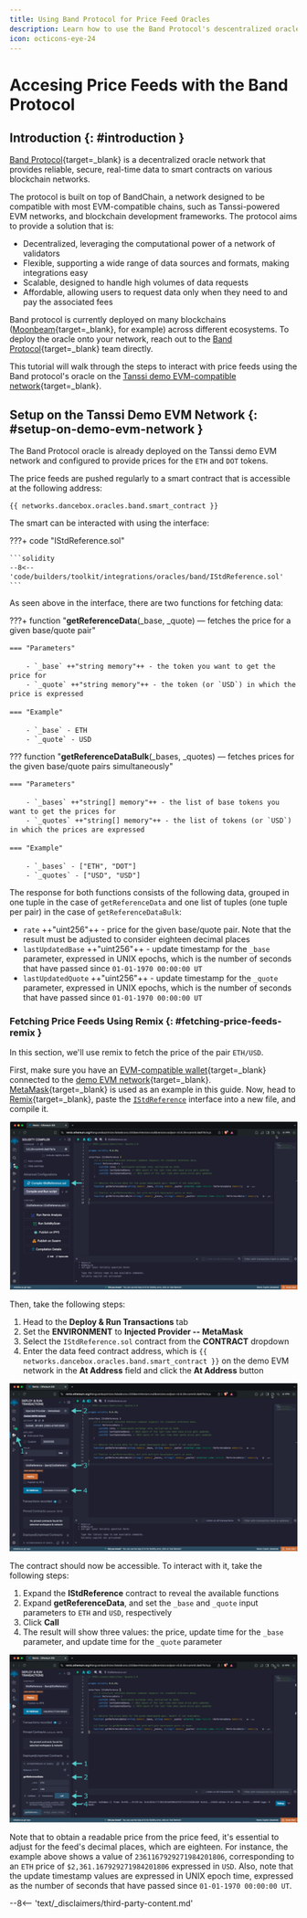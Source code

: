 ```yaml
---
title: Using Band Protocol for Price Feed Oracles
description: Learn how to use the Band Protocol's descentralized oracle network to get reliable token prices enabling secure data access for your Tanssi EVM network.
icon: octicons-eye-24
---
```


# Accesing Price Feeds with the Band Protocol

## Introduction {: #introduction }

[Band Protocol](https://www.bandprotocol.com/){target=\_blank} is a decentralized oracle network that provides reliable, secure, real-time data to smart contracts on various blockchain networks.

The protocol is built on top of BandChain, a network designed to be compatible with most EVM-compatible chains, such as Tanssi-powered EVM networks, and blockchain development frameworks. The protocol aims to provide a solution that is:

- Decentralized, leveraging the computational power of a network of validators
- Flexible, supporting a wide range of data sources and formats, making integrations easy
- Scalable, designed to handle high volumes of data requests
- Affordable, allowing users to request data only when they need to and pay the associated fees

Band protocol is currently deployed on many blockchains ([Moonbeam](https://docs.moonbeam.network/builders/integrations/oracles/band-protocol/){target=\_blank}, for example) across different ecosystems. To deploy the oracle onto your network, reach out to the [Band Protocol](https://www.bandprotocol.com/){target=\_blank} team directly.

This tutorial will walk through the steps to interact with price feeds using the Band protocol's oracle on the [Tanssi demo EVM-compatible network](https://apps.tanssi.network/demo){target=\_blank}. 

## Setup on the Tanssi Demo EVM Network {: #setup-on-demo-evm-network }

The Band Protocol oracle is already deployed on the Tanssi demo EVM network and configured to provide prices for the `ETH` and `DOT` tokens.

The price feeds are pushed regularly to a smart contract that is accessible at the following address:

```text
{{ networks.dancebox.oracles.band.smart_contract }}
```

The smart can be interacted with using the interface:

???+ code "IStdReference.sol"

    ```solidity
    --8<-- 'code/builders/toolkit/integrations/oracles/band/IStdReference.sol'
    ```

As seen above in the interface, there are two functions for fetching data:

???+ function "**getReferenceData**(_base, _quote) — fetches the price for a given base/quote pair"

    === "Parameters"

        - `_base` ++"string memory"++ - the token you want to get the price for
        - `_quote` ++"string memory"++ - the token (or `USD`) in which the price is expressed
        
    === "Example"

        - `_base` - ETH
        - `_quote` - USD
        
??? function "**getReferenceDataBulk**(_bases, _quotes) — fetches prices for the given base/quote pairs simultaneously"

    === "Parameters"

        - `_bases` ++"string[] memory"++ - the list of base tokens you want to get the prices for
        - `_quotes` ++"string[] memory"++ - the list of tokens (or `USD`) in which the prices are expressed

    === "Example"

        - `_bases` - ["ETH", "DOT"]
        - `_quotes` - ["USD", "USD"]

The response for both functions consists of the following data, grouped in one tuple in the case of `getReferenceData` and one list of tuples (one tuple per pair) in the case of `getReferenceDataBulk`:

- `rate` ++"uint256"++ - price for the given base/quote pair. Note that the result must be adjusted to consider eighteen decimal places
- `lastUpdatedBase` ++"uint256"++ - update timestamp for the `_base` parameter, expressed in UNIX epochs, which is the number of seconds that have passed since `01-01-1970 00:00:00 UT`
- `lastUpdatedQuote` ++"uint256"++ - update timestamp for the `_quote` parameter, expressed in UNIX epochs, which is the number of seconds that have passed since `01-01-1970 00:00:00 UT`

### Fetching Price Feeds Using Remix {: #fetching-price-feeds-remix }

In this section, we'll use remix to fetch the price of the pair `ETH/USD`. 

First, make sure you have an [EVM-compatible wallet](/builders/toolkit/ethereum-api/wallets/){target=\_blank} connected to the [demo EVM network](https://apps.tanssi.network/demo){target=\_blank}. [MetaMask](/builders/toolkit/ethereum-api/wallets/metamask/){target=\_blank} is used as an example in this guide. Now, head to [Remix](https://remix.ethereum.org/){target=\_blank}, paste the [`IStdReference`](#setup-on-demo-evm-network) interface into a new file, and compile it.

![Compile interface contract](/images/builders/toolkit/integrations/oracles/band/band-1.webp)

Then, take the following steps:

1. Head to the **Deploy & Run Transactions** tab
2. Set the **ENVIRONMENT** to **Injected Provider -- MetaMask**
3. Select the `IStdReference.sol` contract from the **CONTRACT** dropdown
4. Enter the data feed contract address, which is `{{ networks.dancebox.oracles.band.smart_contract }}` on the demo EVM network in the **At Address** field and click the **At Address** button

![Access Interface contract](/images/builders/toolkit/integrations/oracles/band/band-2.webp)

The contract should now be accessible. To interact with it, take the following steps:

1. Expand the **IStdReference** contract to reveal the available functions
2. Expand **getReferenceData**, and set the `_base` and `_quote` input parameters to `ETH` and `USD`, respectively
3. Click **Call**
4. The result will show three values: the price, update time for the `_base` parameter, and update time for the `_quote` parameter

![Check price data](/images/builders/toolkit/integrations/oracles/band/band-3.webp)

Note that to obtain a readable price from the price feed, it's essential to adjust for the feed's decimal places, which are eighteen. For instance, the example above shows a value of `2361167929271984201806`, corresponding to an `ETH` price of `$2,361.167929271984201806` expressed in `USD`. Also, note that the update timestamp values are expressed in UNIX epoch time, expressed as the number of seconds that have passed since `01-01-1970 00:00:00 UT`. 

--8<-- 'text/_disclaimers/third-party-content.md'

